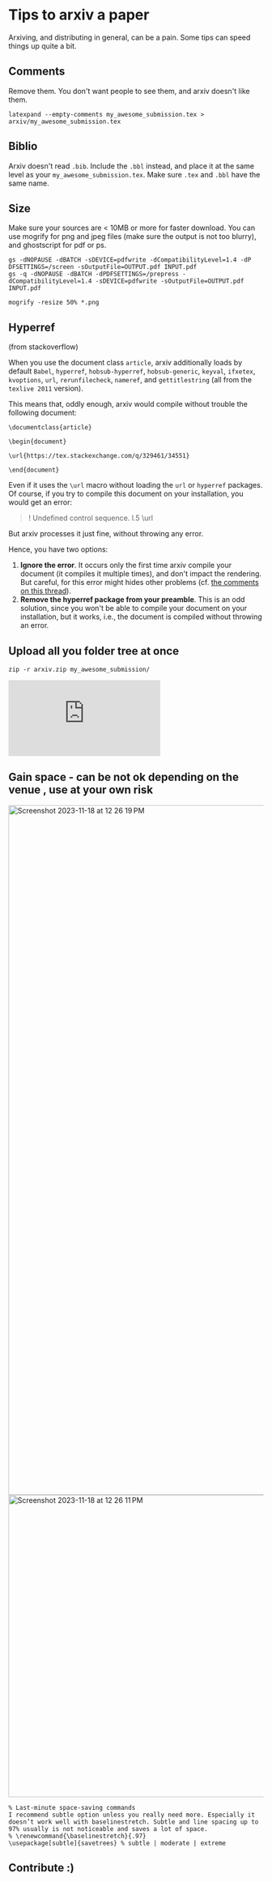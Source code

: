 # Tips to arxiv a paper

Arxiving, and distributing in general, can be a pain. Some tips can speed things up quite a bit.

## Comments

Remove them. You don't want people to see them, and arxiv doesn't like them.

```shell
latexpand --empty-comments my_awesome_submission.tex > arxiv/my_awesome_submission.tex
```

## Biblio

Arxiv doesn't read ```.bib```. Include the ```.bbl``` instead, and place it at the same level as your ```my_awesome_submission.tex```. Make sure ```.tex``` and ```.bbl``` have the same name.

## Size

Make sure your sources are < 10MB or more for faster download. You can use mogrify for png and jpeg files (make sure the output is not too blurry), and ghostscript for pdf or ps.

```shell
gs -dNOPAUSE -dBATCH -sDEVICE=pdfwrite -dCompatibilityLevel=1.4 -dP DFSETTINGS=/screen -sOutputFile=OUTPUT.pdf INPUT.pdf
gs -q -dNOPAUSE -dBATCH -dPDFSETTINGS=/prepress -dCompatibilityLevel=1.4 -sDEVICE=pdfwrite -sOutputFile=OUTPUT.pdf INPUT.pdf
```


```shell
mogrify -resize 50% *.png 
```



## Hyperref 

(from stackoverflow)

When you use the document class `article`, arxiv additionally loads by default `Babel`, `hyperref`, `hobsub-hyperref`, `hobsub-generic`, `keyval`, `ifxetex`, `kvoptions`, `url`, `rerunfilecheck`, `nameref`, and `gettitlestring` (all from the `texlive 2011` version).

This means that, oddly enough, arxiv would compile without trouble the following document:

```
\documentclass{article}

\begin{document}

\url{https://tex.stackexchange.com/q/329461/34551}

\end{document}
```

Even if it uses the `\url` macro without loading the `url` or `hyperref` packages. Of course, if you try to compile this document on your installation, you would get an error:

> ! Undefined control sequence.
> l.5 \url

But arxiv processes it just fine, without throwing any error.

Hence, you have two options:

1. **Ignore the error**. It occurs only the first time arxiv compile your document (it compiles it multiple times), and don't impact the rendering. But careful, for this error might hides other problems (cf. [the comments on this thread](https://tex.stackexchange.com/q/251628/34551)).
2. **Remove the hyperref package from your preamble**. This is an odd solution, since you won't be able to compile your document on your installation, but it works, i.e., the document is compiled without throwing an error.




## Upload all you folder tree at once

```shell
zip -r arxiv.zip my_awesome_submission/
```

[![Analytics](https://ga-beacon.appspot.com/UA-91308638-2/github.com/ThibaultGROUEIX/useful-computer-vision-phd-resources/arxiv.md?pixel)](https://github.com/ThibaultGROUEIX/useful-computer-vision-phd-resources/)

## Gain space - can be not ok depending on the venue , use at your own risk
<img width="1362" alt="Screenshot 2023-11-18 at 12 26 19 PM" src="https://github.com/ThibaultGROUEIX/useful-computer-vision-phd-resources/assets/11445067/4fc3d3ca-841d-4419-8c4b-37740411f7eb">
<img width="597" alt="Screenshot 2023-11-18 at 12 26 11 PM" src="https://github.com/ThibaultGROUEIX/useful-computer-vision-phd-resources/assets/11445067/20f415f2-35c6-4ce9-b08f-792790077bbc">

```
% Last-minute space-saving commands
I recommend subtle option unless you really need more. Especially it doesn’t work well with baselinestretch. Subtle and line spacing up to 97% usually is not noticeable and saves a lot of space.
% \renewcommand{\baselinestretch}{.97}
\usepackage[subtle]{savetrees} % subtle | moderate | extreme
```

## Contribute :)
